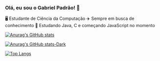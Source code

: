 ### Olá, eu sou o Gabriel Padrão! 👋
<div>
🖥 Estudante de Ciência da Computação
✈ Sempre em busca de conhecimento
🚀 Estudando Java, C e começando JavaScript no momento
</div>

<div>
  
[![Anurag's GitHub stats](https://github-readme-stats.vercel.app/api?username=PADRAOGABRIEL&theme=dark)](https://github.com/PADRAOGABRIEL/github-readme-stats)

[![Anurag's GitHub stats-Dark](https://github-readme-stats.vercel.app/api?username=PADRAOGABRIELa&show_icons=true&theme=dark#gh-dark-mode-only)](https://github.com/PADRAOGABRIEL/github-readme-stats#gh-dark-mode-only)

[![Top Langs](https://github-readme-stats.vercel.app/api/top-langs/?username=PADRAOGABRIEL&layout=compact&theme=dark)](https://github.com/PADRAOGABRIEL/github-readme-stats)
  
</div>
